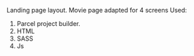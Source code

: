 Landing page layout. 
Movie page adapted for 4 screens Used:

1. Parcel project builder.
2. HTML
3. SASS
4. Js
